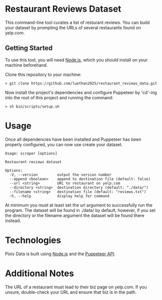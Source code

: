 # Restaurant Reviews Dataset
This command-line tool curates a list of resturant reviews. You can build your dataset by prompting the URLs of several restaurants found on yelp.com.

## Getting Started
To use this tool, you will need [Node.js](https://nodejs.org/en), which you should install on your machine beforehand. <br>

Clone this repository to your machine:
```shell
> git clone https://github.com/luethan2025/restaurant_reviews_data.git
```
Now install the project's dependencies and configure Puppeteer by 'cd'-ing into the root of this project and running the command:
```shell
> sh bin/scripts/setup.sh
```

# Usage
Once all dependencies have been installed and Puppeteer has been properly configured, you can now use create your dataset.
```
Usage: scraper [options]

Restaurant reviews dataset

Options:
  -V, --version         output the version number
  --append <boolean>    append to destination file (default: false)
  --url <string>        URL to restaurant on yelp.com
  --directory <string>  destination directory (default: "./data/")
  --filename <string>   destination file (default: "reviews.txt")
  -h, --help            display help for command
```
At minimum you must at least set the url argument to successfully run the program. The dataset will be found in ./data/ by default, however, if you set the directory or the filename argument the dataset will be found there instead.

# Technologies
Pixiv Data is built using [Node.js](https://nodejs.org/en) and the [Puppeteer API](https://github.com/puppeteer/puppeteer).

# Additional Notes
The URL of a restaurant must lead to their biz page on yelp.com. If you unsure, double-check your URL and ensure that biz is in the path.
